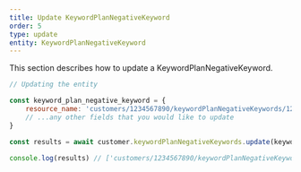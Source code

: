 ```yaml
---
title: Update KeywordPlanNegativeKeyword
order: 5
type: update
entity: KeywordPlanNegativeKeyword
---
```


This section describes how to update a KeywordPlanNegativeKeyword.

```javascript
// Updating the entity

const keyword_plan_negative_keyword = {
    resource_name: 'customers/1234567890/keywordPlanNegativeKeywords/123123123', // The resource_name is required
    // ...any other fields that you would like to update
}

const results = await customer.keywordPlanNegativeKeywords.update(keyword_plan_negative_keyword)

console.log(results) // ['customers/1234567890/keywordPlanNegativeKeywords/123123123']
```
